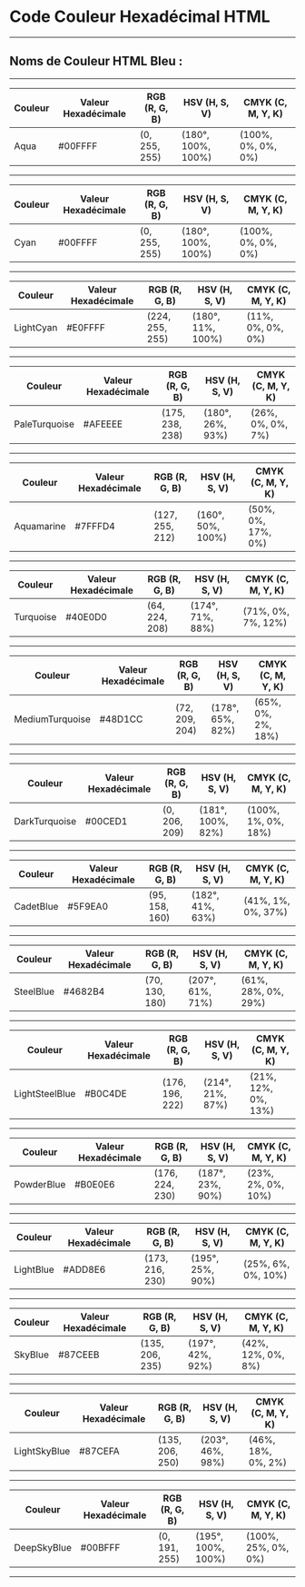 # **Code Couleur Hexadécimal HTML**

---

## **Noms de Couleur HTML Bleu :**

---

| Couleur | Valeur Hexadécimale | RGB (R, G, B)    | HSV (H, S, V)      | CMYK (C, M, Y, K)  |
|---------|----------------------|------------------|--------------------|--------------------|
| Aqua    | #00FFFF              | (0, 255, 255)    | (180°, 100%, 100%) | (100%, 0%, 0%, 0%) |

---

| Couleur | Valeur Hexadécimale | RGB (R, G, B)    | HSV (H, S, V)      | CMYK (C, M, Y, K)  |
|---------|----------------------|------------------|--------------------|--------------------|
| Cyan    | #00FFFF              | (0, 255, 255)    | (180°, 100%, 100%) | (100%, 0%, 0%, 0%) |

---

| Couleur    | Valeur Hexadécimale | RGB (R, G, B)    | HSV (H, S, V)      | CMYK (C, M, Y, K)  |
|------------|----------------------|------------------|--------------------|--------------------|
| LightCyan | #E0FFFF              | (224, 255, 255)  | (180°, 11%, 100%)  | (11%, 0%, 0%, 0%)  |

---

| Couleur        | Valeur Hexadécimale | RGB (R, G, B)    | HSV (H, S, V)      | CMYK (C, M, Y, K)  |
|----------------|----------------------|------------------|--------------------|--------------------|
| PaleTurquoise | #AFEEEE              | (175, 238, 238)  | (180°, 26%, 93%)   | (26%, 0%, 0%, 7%)  |

---

| Couleur    | Valeur Hexadécimale | RGB (R, G, B)    | HSV (H, S, V)      | CMYK (C, M, Y, K)  |
|------------|----------------------|------------------|--------------------|--------------------|
| Aquamarine | #7FFFD4              | (127, 255, 212)  | (160°, 50%, 100%)  | (50%, 0%, 17%, 0%) |

---

| Couleur   | Valeur Hexadécimale | RGB (R, G, B)    | HSV (H, S, V)      | CMYK (C, M, Y, K)  |
|-----------|----------------------|------------------|--------------------|--------------------|
| Turquoise | #40E0D0              | (64, 224, 208)   | (174°, 71%, 88%)   | (71%, 0%, 7%, 12%) |

---

| Couleur          | Valeur Hexadécimale | RGB (R, G, B)    | HSV (H, S, V)      | CMYK (C, M, Y, K)  |
|------------------|----------------------|------------------|--------------------|--------------------|
| MediumTurquoise | #48D1CC              | (72, 209, 204)   | (178°, 65%, 82%)   | (65%, 0%, 2%, 18%) |

---

| Couleur         | Valeur Hexadécimale | RGB (R, G, B)    | HSV (H, S, V)      | CMYK (C, M, Y, K)  |
|-----------------|----------------------|------------------|--------------------|--------------------|
| DarkTurquoise | #00CED1              | (0, 206, 209)    | (181°, 100%, 82%)  | (100%, 1%, 0%, 18%)|

---

| Couleur   | Valeur Hexadécimale | RGB (R, G, B)    | HSV (H, S, V)      | CMYK (C, M, Y, K)  |
|-----------|----------------------|------------------|--------------------|--------------------|
| CadetBlue | #5F9EA0              | (95, 158, 160)   | (182°, 41%, 63%)   | (41%, 1%, 0%, 37%) |

---

| Couleur   | Valeur Hexadécimale | RGB (R, G, B)    | HSV (H, S, V)      | CMYK (C, M, Y, K)  |
|-----------|----------------------|------------------|--------------------|--------------------|
| SteelBlue | #4682B4              | (70, 130, 180)   | (207°, 61%, 71%)   | (61%, 28%, 0%, 29%)|

---

| Couleur        | Valeur Hexadécimale | RGB (R, G, B)    | HSV (H, S, V)      | CMYK (C, M, Y, K)  |
|----------------|----------------------|------------------|--------------------|--------------------|
| LightSteelBlue | #B0C4DE              | (176, 196, 222)  | (214°, 21%, 87%)   | (21%, 12%, 0%, 13%)|

---

| Couleur    | Valeur Hexadécimale | RGB (R, G, B)    | HSV (H, S, V)      | CMYK (C, M, Y, K)  |
|------------|----------------------|------------------|--------------------|--------------------|
| PowderBlue | #B0E0E6              | (176, 224, 230)  | (187°, 23%, 90%)   | (23%, 2%, 0%, 10%) |

---

| Couleur   | Valeur Hexadécimale | RGB (R, G, B)    | HSV (H, S, V)      | CMYK (C, M, Y, K)  |
|-----------|----------------------|------------------|--------------------|--------------------|
| LightBlue | #ADD8E6              | (173, 216, 230)  | (195°, 25%, 90%)   | (25%, 6%, 0%, 10%) |

---

| Couleur | Valeur Hexadécimale | RGB (R, G, B)   | HSV (H, S, V)     | CMYK (C, M, Y, K) |
|---------|----------------------|-----------------|-------------------|-------------------|
| SkyBlue | #87CEEB              | (135, 206, 235) | (197°, 42%, 92%)  | (42%, 12%, 0%, 8%)|

---

| Couleur       | Valeur Hexadécimale | RGB (R, G, B)   | HSV (H, S, V)     | CMYK (C, M, Y, K) |
|---------------|----------------------|-----------------|-------------------|-------------------|
| LightSkyBlue | #87CEFA              | (135, 206, 250) | (203°, 46%, 98%)  | (46%, 18%, 0%, 2%)|

---

| Couleur      | Valeur Hexadécimale | RGB (R, G, B)   | HSV (H, S, V)    | CMYK (C, M, Y, K) |
|--------------|----------------------|-----------------|------------------|-------------------|
| DeepSkyBlue | #00BFFF              | (0, 191, 255)   | (195°, 100%, 100%)| (100%, 25%, 0%, 0%)|

---

